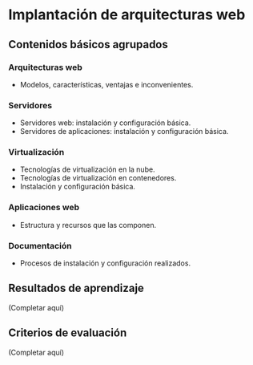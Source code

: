 # Implantación de arquitecturas web

## Contenidos básicos agrupados

### Arquitecturas web
- Modelos, características, ventajas e inconvenientes.

### Servidores
- Servidores web: instalación y configuración básica.
- Servidores de aplicaciones: instalación y configuración básica.

### Virtualización
- Tecnologías de virtualización en la nube.
- Tecnologías de virtualización en contenedores.
- Instalación y configuración básica.

### Aplicaciones web
- Estructura y recursos que las componen.

### Documentación
- Procesos de instalación y configuración realizados.

## Resultados de aprendizaje
(Completar aquí)

## Criterios de evaluación
(Completar aquí)

